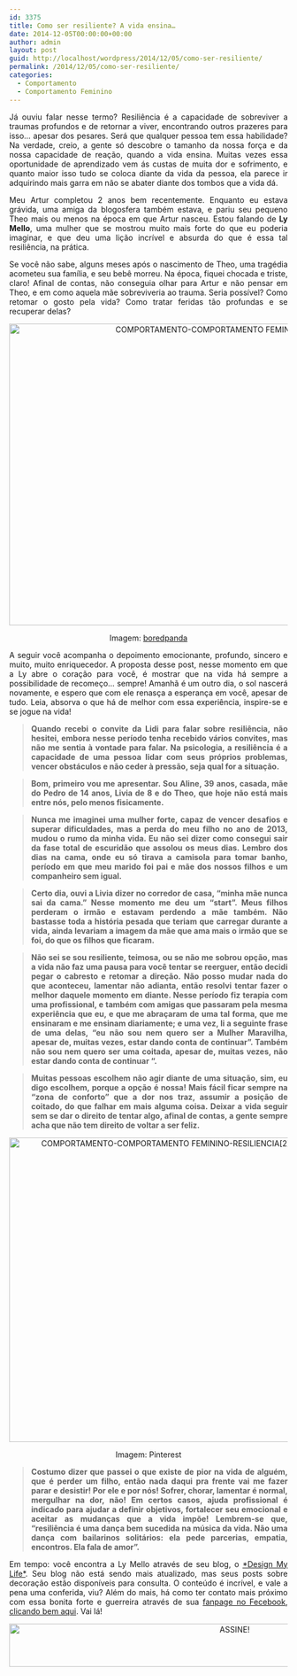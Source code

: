 ```yaml
---
id: 3375
title: Como ser resiliente? A vida ensina…
date: 2014-12-05T00:00:00+00:00
author: admin
layout: post
guid: http://localhost/wordpress/2014/12/05/como-ser-resiliente/
permalink: /2014/12/05/como-ser-resiliente/
categories:
  - Comportamento
  - Comportamento Feminino
---
```

<p align="justify">
  Já ouviu falar nesse termo? Resiliência é a capacidade de sobreviver a traumas profundos e de retornar a viver, encontrando outros prazeres para isso… apesar dos pesares. Será que qualquer pessoa tem essa habilidade? Na verdade, creio, a gente só descobre o tamanho da nossa força e da nossa capacidade de reação, quando a vida ensina. Muitas vezes essa oportunidade de aprendizado vem ás custas de muita dor e sofrimento, e quanto maior isso tudo se coloca diante da vida da pessoa, ela parece ir adquirindo mais garra em não se abater diante dos tombos que a vida dá.
</p>

<p align="justify">
  Meu Artur completou 2 anos bem recentemente. Enquanto eu estava grávida, uma amiga da blogosfera também estava, e pariu seu pequeno Theo mais ou menos na época em que Artur nasceu. Estou falando de <strong>Ly Mello</strong>, uma mulher que se mostrou muito mais forte do que eu poderia imaginar, e que deu uma lição incrível e absurda do que é essa tal resiliência, na prática.
</p>

<p align="justify">
  Se você não sabe, alguns meses após o nascimento de Theo, uma tragédia acometeu sua família, e seu bebê morreu. Na época, fiquei chocada e triste, claro! Afinal de contas, não conseguia olhar para Artur e não pensar em Theo, e em como aquela mãe sobreviveria ao trauma. Seria possível? Como retomar o gosto pela vida? Como tratar feridas tão profundas e se recuperar delas?
</p>

<p align="center">
  <a href="http://www.trololodemulher.com.br/blog/wp-content/uploads/2014/12/COMPORTAMENTO-COMPORTAMENTO-FEMININO-RESILIENCIA.jpg"><img class="alignnone size-full wp-image-10629" src="http://www.trololodemulher.com.br/blog/wp-content/uploads/2014/12/COMPORTAMENTO-COMPORTAMENTO-FEMININO-RESILIENCIA.jpg" alt="COMPORTAMENTO-COMPORTAMENTO FEMININO-RESILIENCIA" width="800" height="545" /></a>
</p>

<p align="center">
  Imagem: <a href="http://www.boredpanda.com/plants-flowers-versus-concrete-asphalt-pavement/" target="_blank">boredpanda</a>
</p>

<p align="justify">
  A seguir você acompanha o depoimento emocionante, profundo, sincero e muito, muito enriquecedor. A proposta desse post, nesse momento em que a Ly abre o coração para você, é mostrar que na vida há sempre a possibilidade de recomeço… sempre! Amanhã é um outro dia, o sol nascerá novamente, e espero que com ele renasça a esperança em você, apesar de tudo. Leia, absorva o que há de melhor com essa experiência, inspire-se e se jogue na vida!
</p>

> <p align="justify">
>   <strong>Quando recebi o convite da Lidi para falar sobre resiliência, não hesitei, embora nesse período tenha recebido vários convites, mas não me sentia à vontade para falar. Na psicologia, a resiliência é a capacidade de uma pessoa lidar com seus próprios problemas, vencer obstáculos e não ceder à pressão, seja qual for a situação.</strong>
> </p>

> <p align="justify">
>   <strong>Bom, primeiro vou me apresentar. Sou Aline, 39 anos, casada, mãe do Pedro de 14 anos, Livia de 8 e do Theo, que hoje não está mais entre nós, pelo menos fisicamente.</strong>
> </p>

> <p align="justify">
>   <strong>Nunca me imaginei uma mulher forte, capaz de vencer desafios e superar dificuldades, mas a perda do meu filho no ano de 2013, mudou o rumo da minha vida. Eu não sei dizer como consegui sair da fase total de escuridão que assolou os meus dias. Lembro dos dias na cama, onde eu só tirava a camisola para tomar banho, período em que meu marido foi pai e mãe dos nossos filhos e um companheiro sem igual. </strong>
> </p>

> <p align="justify">
>   <strong>Certo dia, ouvi a Livia dizer no corredor de casa, &#8220;minha mãe nunca sai da cama.&#8221; Nesse momento me deu um &#8220;start&#8221;. Meus filhos perderam o irmão e estavam perdendo a mãe também. Não bastasse toda a história pesada que teriam que carregar durante a vida, ainda levariam a imagem da mãe que ama mais o irmão que se foi, do que os filhos que ficaram.</strong>
> </p>

> <p align="justify">
>   <strong>Não sei se sou resiliente, teimosa, ou se não me sobrou opção, mas a vida não faz uma pausa para você tentar se reerguer, então decidi pegar o cabresto e retomar a direção. Não posso mudar nada do que aconteceu, lamentar não adianta, então resolvi tentar fazer o melhor daquele momento em diante. Nesse período fiz terapia com uma profissional, e também com amigas que passaram pela mesma experiência que eu, e que me abraçaram de uma tal forma, que me ensinaram e me ensinam diariamente; e uma vez, li a seguinte frase de uma delas, &#8220;eu não sou nem quero ser a Mulher Maravilha, apesar de, muitas vezes, estar dando conta de continuar”. Também não sou nem quero ser uma coitada, apesar de, muitas vezes, não estar dando conta de continuar &#8220;.</strong>
> </p>

> <p align="justify">
>   <strong>Muitas pessoas escolhem não agir diante de uma situação, sim, eu digo escolhem, porque a opção é nossa! Mais fácil ficar sempre na &#8220;zona de conforto&#8221; que a dor nos traz, assumir a posição de coitado, do que falhar em mais alguma coisa. Deixar a vida seguir sem se dar o direito de tentar algo, afinal de contas, a gente sempre acha que não tem direito de voltar a ser feliz.</strong>
> </p>

<p align="center">
  <a href="http://www.trololodemulher.com.br/blog/wp-content/uploads/2014/12/COMPORTAMENTO-COMPORTAMENTO-FEMININO-RESILIENCIA2.jpg"><img class="alignnone size-full wp-image-10630" src="http://www.trololodemulher.com.br/blog/wp-content/uploads/2014/12/COMPORTAMENTO-COMPORTAMENTO-FEMININO-RESILIENCIA2.jpg" alt="COMPORTAMENTO-COMPORTAMENTO FEMININO-RESILIENCIA[2]" width="550" height="550" /></a>
</p>

<p align="center">
  Imagem: Pinterest
</p>

> <p align="justify">
>   <strong>Costumo dizer que passei o que existe de pior na vida de alguém, que é perder um filho, então nada daqui pra frente vai me fazer parar e desistir! Por ele e por nós! Sofrer, chorar, lamentar é normal, mergulhar na dor, não! Em certos casos, ajuda profissional é indicado para ajudar a definir objetivos, fortalecer seu emocional e aceitar as mudanças que a vida impõe! Lembrem-se que, “resiliência é uma dança bem sucedida na música da vida. Não uma dança com bailarinos solitários: ela pede parcerias, empatia, encontros. Ela fala de amor”.</strong>
> </p>

<p align="justify">
  Em tempo: você encontra a Ly Mello através de seu blog, o <a href="http://lymello.blogspot.com.br/" target="_blank">*Design My Life*</a>. Seu blog não está sendo mais atualizado, mas seus posts sobre decoração estão disponíveis para consulta. O conteúdo é incrível, e vale a pena uma conferida, viu? Além do mais, há como ter contato mais próximo com essa bonita forte e guerreira através de sua <a href="https://www.facebook.com/pages/Design-My-Life/197015870398157?sk=timeline" target="_blank">fanpage no Fecebook, clicando bem aqui</a>. Vai lá!
</p>

<p align="center">
  <a href="http://feedburner.google.com/fb/a/mailverify?uri=blogbichafemea&loc=pt_BR" target="_blank"><img class="alignnone size-full wp-image-10439" src="http://www.trololodemulher.com.br/blog/wp-content/uploads/2014/09/ASSINE.png" alt="ASSINE!" width="800" height="78" /></a>
</p>

&nbsp;

<p align="justify">